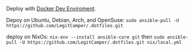 Deploy with [Docker Dev Enviroment](https://open.docker.com/dashboard/dev-envs?url=https://github.com/LegitCamper/.dotfiles).

Depoy on Ubuntu, Debian, Arch, and OpenSuse:
`sudo ansible-pull -U https://github.com/LegitCamper/.dotfiles.git`

deploy on NixOs:
`nix-env --install ansible-core git` then
`sudo ansible-pull -U https://github.com/LegitCamper/.dotfiles.git nix/local.yml`
